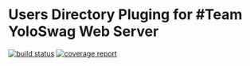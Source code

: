 # Users Directory Pluging for #Team YoloSwag Web Server


[![build status](https://ada.csse.rose-hulman.edu/CSSE477-YoloSwag/UsersPlugin/badges/master/build.svg)](https://ada.csse.rose-hulman.edu/CSSE477-YoloSwag/UsersPlugin/commits/master)
[![coverage report](https://ada.csse.rose-hulman.edu/CSSE477-YoloSwag/UsersPlugin/badges/master/coverage.svg)](https://ada.csse.rose-hulman.edu/CSSE477-YoloSwag/UsersPlugin/commits/master)